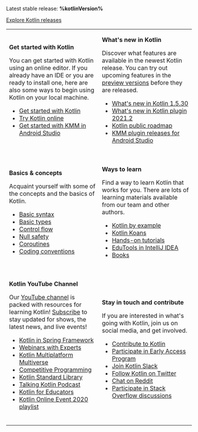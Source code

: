 [//]: # (title: Kotlin docs)

<microformat>
    <p>Latest stable release: <strong>%kotlinVersion%</strong></p>
    <p><a href="releases.md#release-details">Explore Kotlin releases</a></p>
</microformat>

<table header-style="none" width="100%" >
<tr>
<td width="50%">

**Get started with Kotlin**

You can get started with Kotlin using an online editor. If you already have an IDE or you are ready to install one, here are also some ways to begin using Kotlin on your local machine.

* [Get started with Kotlin](getting-started.md)
* [Try Kotlin online](https://play.kotlinlang.org/)
* [Get started with KMM in Android Studio](kmm-getting-started.md)

<br/>

</td>
<td>

**What's new in Kotlin**

Discover what features are available in the newest Kotlin release. You can try out upcoming features in the [preview 
versions](eap.md) before they are released.

* [What's new in Kotlin 1.5.30](whatsnew1530.md)
* [What's new in Kotlin plugin 2021.2](whatsnew-plugin-20212.md)
* [Kotlin public roadmap](roadmap.md)
* [KMM plugin releases for Android Studio](kmm-plugin-releases.md)

<br/>

</td>
</tr>

<tr>
<td>

**Basics &amp; concepts**

Acquaint yourself with some of the concepts and the basics of Kotlin. 

* [Basic syntax](basic-syntax.md)
* [Basic types](basic-types.md)
* [Control flow](control-flow.md)
* [Null safety](null-safety.md)
* [Coroutines](coroutines-overview.md)
* [Coding conventions](coding-conventions.md)

<br/>
</td>

<td>

**Ways to learn**

Find a way to learn Kotlin that works for you. There are lots of learning materials available from our team and other authors.

* [Kotlin by example](https://play.kotlinlang.org/byExample/overview)
* [Kotlin Koans](koans.md)
* [Hands-on tutorials](https://play.kotlinlang.org/hands-on/overview)
* [EduTools in IntelliJ IDEA](edu-tools-learner.md)
* [Books](books.md)

<br/>

</td>
</tr>

<tr>
<td>

**Kotlin YouTube Channel**

Our [YouTube channel](https://www.youtube.com/channel/UCP7uiEZIqci43m22KDl0sNw) is packed with resources for learning Kotlin! [Subscribe](https://www.youtube.com/channel/UCP7uiEZIqci43m22KDl0sNw?sub_confirmation=1) to stay updated for shows, the latest news, and live events!

* [Kotlin in Spring Framework](https://www.youtube.com/playlist?list=PLlFc5cFwUnmxOJL0GSSZ1Vot4KL2Vwe7x)
* [Webinars with Experts](https://www.youtube.com/playlist?list=PLlFc5cFwUnmx-dpq9nkdaVJX0GnrM1Mp1)
* [Kotlin Multiplatform Multiverse](https://www.youtube.com/playlist?list=PLlFc5cFwUnmy_oVc9YQzjasSNoAk4hk_C)
* [Competitive Programming](https://www.youtube.com/playlist?list=PLlFc5cFwUnmyQA0l15nAfE1-pnu6fSvvG)
* [Kotlin Standard Library](https://www.youtube.com/playlist?list=PLlFc5cFwUnmy6Fz9aq-JMlzk34ce5hJrg)
* [Talking Kotlin Podcast](https://www.youtube.com/playlist?list=PLlFc5cFwUnmz1TwkP9SKCHU978dqLTANB)
* [Kotlin for Educators](https://www.youtube.com/playlist?list=PLlFc5cFwUnmzT4cgLOGJYGnY6j0W2xoFA)
* [Kotlin Online Event 2020 playlist](https://www.youtube.com/playlist?list=PLlFc5cFwUnmztiekWaNlCcjfxvNQbXViP)

<br/>

</td>
<td>

**Stay in touch and contribute**

If you are interested in what's going with Kotlin, join us on social media, and get involved.

* [Contribute to Kotlin](contribute.md)
* [Participate in Early Access Program](eap.md)
* [Join Kotlin Slack](https://surveys.jetbrains.com/s3/kotlin-slack-sign-up)
* [Follow Kotlin on Twitter](https://twitter.com/kotlin)
* [Chat on Reddit](https://www.reddit.com/r/Kotlin/)
* [Participate in Stack Overflow discussions](https://stackoverflow.com/questions/tagged/kotlin)

</td>
</tr>

</table>

